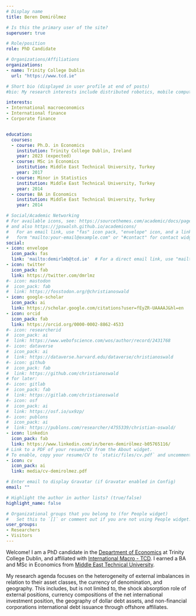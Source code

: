 ```yaml
---
# Display name
title: Beren Demirölmez 

# Is this the primary user of the site?
superuser: true

# Role/position
role: PhD Candidate

# Organizations/Affiliations
organizations:
- name: Trinity College Dublin
  url: "https://www.tcd.ie"

# Short bio (displayed in user profile at end of posts)
#bio: My research interests include distributed robotics, mobile computing and programmable matter.

interests:
- International macroeconomics
- International finance
- Corporate finance


education:
  courses:
  - course: Ph.D. in Economics
    institution: Trinity College Dublin, Ireland
    year: 2023 (expected)
  - course: MSc in Economics
    institution: Middle East Technical University, Turkey
    year: 2017
  - course: Minor in Statistics
    institution: Middle East Technical University, Turkey
    year: 2014
  - course: BA in Economics
    institution: Middle East Technical University, Turkey
    year: 2014

# Social/Academic Networking
# For available icons, see: https://sourcethemes.com/academic/docs/page-builder/#icons
# and also https://jpswalsh.github.io/academicons/
#   For an email link, use "fas" icon pack, "envelope" icon, and a link in the
#   form "mailto:your-email@example.com" or "#contact" for contact widget.
social:
- icon: envelope
  icon_pack: fas
  link: 'mailto:demirlmb@tcd.ie'  # For a direct email link, use "mailto:test@example.org"/otherwise /#contact.
- icon: twitter
  icon_pack: fab
  link: https://twitter.com/dmrlmz
#- icon: mastodon
#  icon_pack: fab
#  link: https://fosstodon.org/@christianoswald
- icon: google-scholar
  icon_pack: ai
  link: https://scholar.google.com/citations?user=fEyZR-UAAAAJ&hl=en
- icon: orcid
  icon_pack: fab
  link: https://orcid.org/0000-0002-8862-4533
#- icon: researcherid
#  icon_pack: ai
#  link: https://www.webofscience.com/wos/author/record/2431768
#- icon: dataverse
#  icon_pack: ai
#  link: https://dataverse.harvard.edu/dataverse/christianoswald
#- icon: github
#  icon_pack: fab
#  link: https://github.com/christianoswald
# for later:
#- icon: gitlab
#  icon_pack: fab
#  link: https://gitlab.com/christianoswald
#- icon: osf
#  icon_pack: ai
#  link: https://osf.io/ux9zp/
#- icon: publons
#  icon_pack: ai
#  link: https://publons.com/researcher/4755339/christian-oswald/
- icon: linkedin
  icon_pack: fab
  link: https://www.linkedin.com/in/beren-demirölmez-b05765116/
# Link to a PDF of your resume/CV from the About widget.
# To enable, copy your resume/CV to `static/files/cv.pdf` and uncomment the lines below.
- icon: cv
  icon_pack: ai
  link: media/cv-demirolmez.pdf

# Enter email to display Gravatar (if Gravatar enabled in Config)
email: ""

# Highlight the author in author lists? (true/false)
highlight_name: false

# Organizational groups that you belong to (for People widget)
#   Set this to `[]` or comment out if you are not using People widget.
user_groups:
- Researchers
- Visitors
---
```


Welcome! I am a PhD candidate in the [Department of Economics](https://www.tcd.ie/Economics/) at Trinity College Dublin, and affiliated with [International Macro - TCD](https://www.tcd.ie/Economics/research/imtcd/). I earned a BA and MSc in Economics from [Middle East Technical University](https://www.metu.edu.tr).

My research agenda focuses on the heterogeneity of external imbalances in relation to their asset classes, the currency of denomination, and geography. This includes, but is not limited to, the shock absorption role of external positions, currency compositions of the net international investment position, the geography of dollar debt assets, and non-financial corporations international debt issuance through offshore affiliates.
